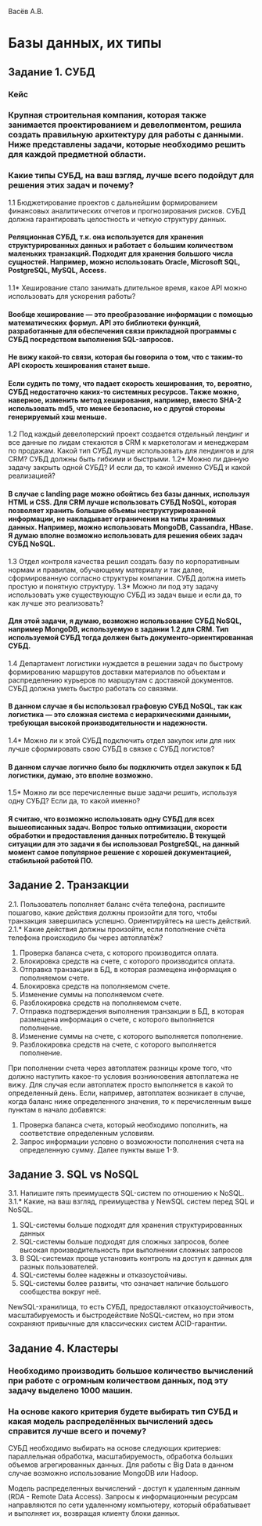Васёв А.В.

# Базы данных, их типы

## Задание 1. СУБД

### Кейс
### Крупная строительная компания, которая также занимается проектированием и девелопментом, решила создать правильную архитектуру для работы с данными. Ниже представлены задачи, которые необходимо решить для каждой предметной области.
### Какие типы СУБД, на ваш взгляд, лучше всего подойдут для решения этих задач и почему?
 
1.1 Бюджетирование проектов с дальнейшим формированием финансовых аналитических отчетов и прогнозирования рисков. СУБД должна гарантировать целостность и четкую структуру данных.
#### Реляционная СУБД, т.к. она используется для хранения структурированных данных и работает с большим количеством маленьких транзакций. Подходит для хранения большого числа сущностей. Например, можно использовать Oracle, Microsoft SQL, PostgreSQL, MySQL, Access.
1.1* Хеширование стало занимать длительное время, какое API можно использовать для ускорения работы?
#### Вообще хеширование — это преобразование информации с помощью математических формул. API это библиотеки функций, разработанные для обеспечения связи прикладной программы с СУБД посредством выполнения SQL-запросов.

#### Не вижу какой-то связи, которая бы говорила о том, что с таким-то API скорость хеширования станет выше.

#### Если судить по тому, что падает скорость хеширования, то, вероятно, СУБД недостаточно каких-то системных ресурсов. Также можно, наверное, изменить метод хеширования, например, вместо SHA-2 использовать md5, что менее безопасно, но с другой стороны генерируемый хэш меньше.
1.2 Под каждый девелоперский проект создается отдельный лендинг и все данные по лидам стекаются в CRM к маркетологам и менеджерам по продажам. Какой тип СУБД лучше использовать для лендингов и для CRM? СУБД должны быть гибкими и быстрыми.
1.2* Можно ли данную задачу закрыть одной СУБД? И если да, то какой именно СУБД и какой реализацией?
#### В случае с landing page можно обойтись без базы данных, используя HTML и CSS. Для CRM лучше использовать СУБД NoSQL, которая позволяет хранить большие объемы неструктурированной информации, не накладывает ограничения на типы хранимых данных. Например, можно использовать MongoDB, Cassandra, HBase. Я думаю вполне возможно использовать для решения обеих задач СУБД NoSQL.
1.3 Отдел контроля качества решил создать базу по корпоративным нормам и правилам, обучающему материалу и так далее, сформированную согласно структуры компании. СУБД должна иметь простую и понятную структуру.
1.3* Можно ли под эту задачу использовать уже существующую СУБД из задач выше и если да, то как лучше это реализовать?
#### Для этой задачи, я думаю, возможно использование СУБД NoSQL, например MongoDB, используемую в задании 1.2 для CRM. Тип используемой СУБД тогда должен быть документо-ориентированная СУБД.
1.4 Департамент логистики нуждается в решении задач по быстрому формированию маршрутов доставки материалов по объектам и распределению курьеров по маршрутам с доставкой документов. СУБД должна уметь быстро работать со связями.
#### В данном случае я бы использовал графовую СУБД NoSQL, так как логистика — это сложная система с иерархическими данными, требующая высокой производительности и надежности.
1.4* Можно ли к этой СУБД подключить отдел закупок или для них лучше сформировать свою СУБД в связке с СУБД логистов?
#### В данном случае логично было бы подключить отдел закупок к БД логистики, думаю, это вполне возможно.
1.5* Можно ли все перечисленные выше задачи решить, используя одну СУБД? Если да, то какой именно?
#### Я считаю, что возможно использовать одну СУБД для всех вышеописанных задач. Вопрос только оптимизации, скорости обработки и предоставления данных потребителю. В текущей ситуации для это задачи я бы использовал PostgreSQL, на данный момент самое популярное решение с хорошей документацией, стабильной работой ПО.


## Задание 2. Транзакции

2.1. Пользователь пополняет баланс счёта телефона, распишите пошагово, какие действия должны произойти для того, чтобы транзакция завершилась успешно. Ориентируйтесь на шесть действий.
2.1.* Какие действия должны произойти, если пополнение счёта телефона происходило бы через автоплатёж?

1. Проверка баланса счета, с которого производится оплата.
2. Блокировка средств на счете, с которого производится оплата.
3. Отправка транзакции в БД, в которая размещена информация о пополняемом счете.
4. Блокировка средств на пополняемом счете.
5. Изменение суммы на пополняемом счете.
6. Разблокировка средств на пополняемом счете.
7. Отправка подтверждения выполнения транзакции в БД, в которая размещена информация о счете, с которого выполняется пополнение.
8. Изменение суммы на счете, с которого выполняется пополнение.
9. Разблокировка средств на счете, с которого выполняется пополнение.
 
При пополнении счета через автоплатеж разницы кроме того, что должно наступить какое-то условия возникновения автоплатежа не вижу. Для случая если автоплатеж просто выполняется в какой то определенный день.
Если, например, автоплатеж возникает в случае, когда баланс ниже определенного значения, то к перечисленным выше пунктам в начало добавятся:
1. Проверка баланса счета, который необходимо пополнить, на соответствие определенным условиям.
2. Запрос информации условно о возможности пополнения счета на определенную сумму.
Далее пункты выше 1-9.
 
## Задание 3. SQL vs NoSQL

3.1. Напишите пять преимуществ SQL-систем по отношению к NoSQL.
3.1.* Какие, на ваш взгляд, преимущества у NewSQL систем перед SQL и NoSQL.

1. SQL-системы больше подходят для хранения структурированных данных
2. SQL-системы больше подходят для сложных запросов, более высокая производительность при выполнении сложных запросов
3. В SQL-системах проще установить контроль на доступ к данных для разных пользователей.
4. SQL-системы более надежны и отказоустойчивы.
5. SQL-системы более развиты, что означает наличие большого сообщества вокруг неё.

NewSQL-хранилища, то есть СУБД, предоставляют отказоустойчивость, масштабируемость и быстродействие NoSQL-систем, но при этом сохраняют привычные для классических систем ACID-гарантии. 

## Задание 4. Кластеры

### Необходимо производить большое количество вычислений при работе с огромным количеством данных, под эту задачу выделено 1000 машин.
### На основе какого критерия будете выбирать тип СУБД и какая модель распределённых вычислений здесь справится лучше всего и почему?

СУБД необходимо выбирать на основе следующих критериев: параллельная обработка, масштабируемость, обработка больших объемов агрегированных данных. Для работы с Big Data в данном случае возможно использование MongoDB или Hadoop.

Модель распределенных вычислений - доступ к удаленным данным (RDA - Remote Data Access). Запросы к информационным ресурсам направляются по сети удаленному компьютеру, который обрабатывает и выполняет их, возвращая клиенту блоки данных.
